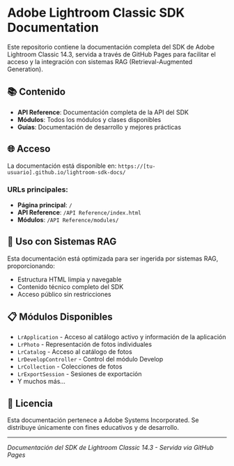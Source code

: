 # Adobe Lightroom Classic SDK Documentation

Este repositorio contiene la documentación completa del SDK de Adobe Lightroom Classic 14.3, servida a través de GitHub Pages para facilitar el acceso y la integración con sistemas RAG (Retrieval-Augmented Generation).

## 📚 Contenido

- **API Reference**: Documentación completa de la API del SDK
- **Módulos**: Todos los módulos y clases disponibles
- **Guías**: Documentación de desarrollo y mejores prácticas

## 🌐 Acceso

La documentación está disponible en: `https://[tu-usuario].github.io/lightroom-sdk-docs/`

### URLs principales:
- **Página principal**: `/`
- **API Reference**: `/API Reference/index.html`
- **Módulos**: `/API Reference/modules/`

## 🔧 Uso con Sistemas RAG

Esta documentación está optimizada para ser ingerida por sistemas RAG, proporcionando:
- Estructura HTML limpia y navegable
- Contenido técnico completo del SDK
- Acceso público sin restricciones

## 📋 Módulos Disponibles

- `LrApplication` - Acceso al catálogo activo y información de la aplicación
- `LrPhoto` - Representación de fotos individuales
- `LrCatalog` - Acceso al catálogo de fotos
- `LrDevelopController` - Control del módulo Develop
- `LrCollection` - Colecciones de fotos
- `LrExportSession` - Sesiones de exportación
- Y muchos más...

## 📄 Licencia

Esta documentación pertenece a Adobe Systems Incorporated. Se distribuye únicamente con fines educativos y de desarrollo.

---

*Documentación del SDK de Lightroom Classic 14.3 - Servida via GitHub Pages*
